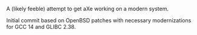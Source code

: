 A (likely feeble) attempt to get aXe working on a modern system.

Initial commit based on OpenBSD patches with necessary modernizations for GCC 14 and GLIBC 2.38.
